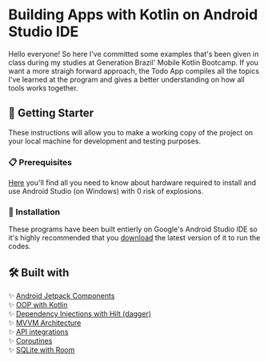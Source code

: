 # Building Apps with Kotlin on Android Studio IDE

Hello everyone! So here I've committed some examples that's been given in class during my studies at Generation Brazil' Mobile Kotlin Bootcamp.
If you want a more straigh forward approach, the Todo App compiles all the topics I've learned at the program and gives a better understanding on how all tools works together. 

## 🚀 Getting Starter

These instructions will allow you to make a working copy of the project on your local machine for development and testing purposes.


### 📋 Prerequisites

[Here](https://developer.android.com/codelabs/basic-android-kotlin-compose-install-android-studio?hl=pt-br#1) you'll find all you need to know about hardware required to install and use Android Studio (on Windows) with 0 risk of explosions.


### 🔧 Installation

These programs have been built entierly on Google's Android Studio IDE so it's highly recommended that you [download](https://developer.android.com/studio?hl=pt-br&gclid=CjwKCAjw6MKXBhA5EiwANWLODPASuooMZmGRojWagc0lXdre9b0sYuCp8m9GcqyiFRhYaMFeHTFfVRoCxnkQAvD_BwE&gclsrc=aw.ds) the latest version of it to run the codes.

## 🛠️ Built with

✨ [Android Jetpack Components](https://developer.android.com/jetpack/getting-started) <br>
✨ [OOP with Kotlin](https://developer.android.com/courses/kotlin-android-fundamentals/overview)<br>
✨ [Dependency Injections with Hilt (dagger)](https://developer.android.com/training/dependency-injection/hilt-android) <br>
✨ [MVVM Architecture](https://developer.android.com/topic/architecture)<br>
✨ [API integrations](https://developer.android.com/reference)<br>
✨ [Coroutines](https://developer.android.com/kotlin/coroutines?hl=pt-br)<br>
✨ [SQLite with Room](https://developer.android.com/reference/android/arch/persistence/room/RoomDatabase)<br>

